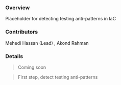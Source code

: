 ### Overview 

Placeholder for detecting testing anti-patterns in IaC 

### Contributors

Mehedi Hassan (Lead) , Akond Rahman 

### Details 

> Coming soon 

> First step, detect testing anti-patterns 
